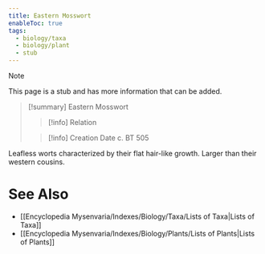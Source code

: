 ```yaml
---
title: Eastern Mosswort
enableToc: true
tags:
  - biology/taxa
  - biology/plant
  - stub
---
```


> [!note]
> This page is a stub and has more information that can be added.

> [!summary] Eastern Mosswort
> > [!info] Relation
>
> > [!info] Creation Date
> > c. BT 505

Leafless worts characterized by their flat hair-like growth. Larger than their western cousins.

# See Also
- [[Encyclopedia Mysenvaria/Indexes/Biology/Taxa/Lists of Taxa|Lists of Taxa]]
- [[Encyclopedia Mysenvaria/Indexes/Biology/Plants/Lists of Plants|Lists of Plants]]
